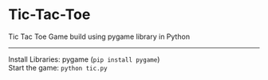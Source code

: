 # Tic-Tac-Toe
Tic Tac Toe Game build using pygame library in Python
____________________________________________________________
Install Libraries: pygame (```pip install pygame```)  
Start the game: ```python tic.py```
